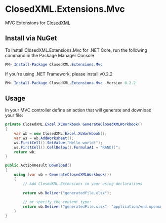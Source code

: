 # ClosedXML.Extensions.Mvc
MVC Extensions for [ClosedXML](https://github.com/ClosedXML/ClosedXML)

## Install via NuGet

To install ClosedXML.Extensions.Mvc for .NET Core, run the following command in the Package Manager Console

```PowerShell
PM> Install-Package ClosedXML.Extensions.Mvc
```

If you're using .NET Framework, please install v0.2.2 

```PowerShell
PM> Install-Package ClosedXML.Extensions.Mvc -Version 0.2.2
```

## Usage
In your MVC controller define an action that will generate and download your file:

```c#
private ClosedXML.Excel.XLWorkbook GenerateClosedXMLWorkbook()
{
    var wb = new ClosedXML.Excel.XLWorkbook();
    var ws = wb.AddWorksheet();
    ws.FirstCell().SetValue("Hello world!");
    ws.FirstCell().CellBelow().FormulaA1 = "RAND()";
    return wb;
}

public ActionResult Download()
{
    using (var wb = GenerateClosedXMLWorkbook())
    {
        // Add ClosedXML.Extensions in your using declarations
        
        return wb.Deliver("generatedfile.xlsx");
        
        // or specify the content type:
        return wb.Deliver("generatedFile.xlsx", "application/vnd.openxmlformats-officedocument.spreadsheetml.sheet");
    }
}

```
